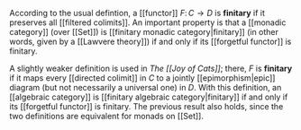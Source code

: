 According to the usual defintion, a [[functor]] $F\colon C \to D$ is __finitary__ if it preserves all [[filtered colimits]].  An important property is that a [[monadic category]] (over [[Set]]) is [[finitary monadic category|finitary]] (in other words, given by a [[Lawvere theory]]) if and only if its [[forgetful functor]] is finitary.

A slightly weaker definition is used in _The [[Joy of Cats]]_; there, $F$ is __finitary__ if it maps every [[directed colimit]] in $C$ to a jointly [[epimorphism|epic]] diagram (but not necessarily a universal one) in $D$.  With this definition, an [[algebraic category]] is [[finitary algebraic category|finitary]] if and only if its [[forgetful functor]] is finitary.  The previous result also holds, since the two definitions are equivalent for monads on [[Set]].